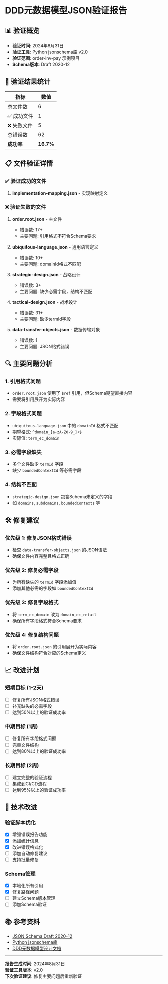 # DDD元数据模型JSON验证报告

## 📊 验证概览

- **验证时间**: 2024年8月31日
- **验证工具**: Python jsonschema库 v2.0
- **验证范围**: order-inv-pay 示例项目
- **Schema版本**: Draft 2020-12

## 🎯 验证结果统计

| 指标 | 数值 |
|------|------|
| 总文件数 | 6 |
| ✅ 成功文件 | 1 |
| ❌ 失败文件 | 5 |
| 总错误数 | 62 |
| **成功率** | **16.7%** |

## 📋 文件验证详情

### ✅ 验证成功的文件

1. **implementation-mapping.json** - 实现映射定义

### ❌ 验证失败的文件

1. **order.root.json** - 主文件
   - 错误数: 17+
   - 主要问题: 引用格式不符合Schema要求

2. **ubiquitous-language.json** - 通用语言定义
   - 错误数: 10+
   - 主要问题: domainId格式不匹配

3. **strategic-design.json** - 战略设计
   - 错误数: 3+
   - 主要问题: 缺少必需字段，结构不匹配

4. **tactical-design.json** - 战术设计
   - 错误数: 31+
   - 主要问题: 缺少termId字段

5. **data-transfer-objects.json** - 数据传输对象
   - 错误数: 1
   - 主要问题: JSON格式错误

## 🔍 主要问题分析

### 1. 引用格式问题
- `order.root.json` 使用了 `$ref` 引用，但Schema期望直接内容
- 需要将引用展开为实际内容

### 2. 字段格式问题
- `ubiquitous-language.json` 中的 `domainId` 格式不匹配
- 期望格式: `^domain_[a-zA-Z0-9_]+$`
- 实际值: `term_ec_domain`

### 3. 必需字段缺失
- 多个文件缺少 `termId` 字段
- 缺少 `boundedContextId` 等必需字段

### 4. 结构不匹配
- `strategic-design.json` 包含Schema未定义的字段
- 如 `domains`, `subdomains`, `boundedContexts` 等

## 🛠️ 修复建议

### 优先级 1: 修复JSON格式错误
- 检查 `data-transfer-objects.json` 的JSON语法
- 确保文件内容完整且格式正确

### 优先级 2: 修复必需字段
- 为所有缺失的 `termId` 字段添加值
- 添加其他必需的字段如 `boundedContextId`

### 优先级 3: 修复字段格式
- 将 `term_ec_domain` 改为 `domain_ec_retail`
- 确保所有字段格式符合Schema要求

### 优先级 4: 修复结构问题
- 将 `order.root.json` 的引用展开为实际内容
- 确保文件结构符合对应的Schema定义

## 📈 改进计划

### 短期目标 (1-2天)
- [ ] 修复所有JSON格式错误
- [ ] 补充缺失的必需字段
- [ ] 达到50%以上的验证成功率

### 中期目标 (1周)
- [ ] 修复所有字段格式问题
- [ ] 完善文件结构
- [ ] 达到80%以上的验证成功率

### 长期目标 (2周)
- [ ] 建立完整的验证流程
- [ ] 集成到CI/CD流程
- [ ] 达到95%以上的验证成功率

## 🔧 技术改进

### 验证脚本优化
- [x] 增强错误报告功能
- [x] 添加统计信息
- [x] 改进错误格式化
- [ ] 添加自动修复建议
- [ ] 支持批量修复

### Schema管理
- [x] 本地化所有引用
- [x] 修复路径问题
- [ ] 建立Schema版本管理
- [ ] 添加Schema验证

## 📚 参考资料

- [JSON Schema Draft 2020-12](https://json-schema.org/draft/2020-12/)
- [Python jsonschema库](https://github.com/python-jsonschema/jsonschema)
- [DDD元数据模型设计文档](../metadata-model-design.md)

---

**报告生成时间**: 2024年8月31日  
**验证工具版本**: v2.0  
**下次验证建议**: 修复主要问题后重新验证

